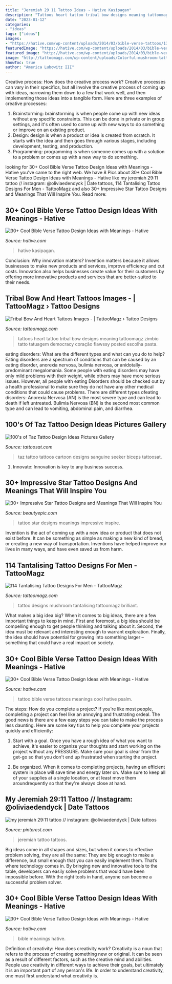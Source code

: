 ```yaml
---
title: "Jeremiah 29 11 Tattoo Ideas ~ Hative Kasipagan"
description: "Tattoos heart tattoo tribal bow designs meaning tattoomagz zimbio tatto tatuagem democracy coração flawssy posted escolha pasta"
date: "2023-01-12"
categories:
- "ideas"
tags: ["ideas"]
images:
- "https://hative.com/wp-content/uploads/2014/03/bible-verse-tattoos/13-psalm-148-3-bible-verse-tattoo.jpg"
featuredImage: "https://hative.com/wp-content/uploads/2014/03/bible-verse-tattoos/13-psalm-148-3-bible-verse-tattoo.jpg"
featured_image: "http://hative.com/wp-content/uploads/2014/03/bible-verse-tattoos/17-matthew-19-26-with-cross.jpg"
image: "http://tattoomagz.com/wp-content/uploads/Colorful-mushroom-tattoo-tattoo-designs-for-men-900x900.jpg"
ShowToc: true
author: "America Lubowitz III"
---
```



Creative process: How does the creative process work?
Creative processes can vary in their specifics, but all involve the creative process of coming up with ideas, narrowing them down to a few that work well, and then implementing those ideas into a tangible form. Here are three examples of creative processes: 
1. Brainstorming: brainstorming is when people come up with new ideas without any specific constraints. This can be done in private or in group settings, and it's often used to come up with new ways to do something or improve on an existing product. 
2. Design: design is when a product or idea is created from scratch. It starts with the idea and then goes through various stages, including development, testing, and production. 
3. Programming: programming is when someone comes up with a solution to a problem or comes up with a new way to do something.

	

		
looking for 30+ Cool Bible Verse Tattoo Design Ideas with Meanings - Hative you've came to the right web. We have 8 Pics about 30+ Cool Bible Verse Tattoo Design Ideas with Meanings - Hative like my jeremiah 29:11 tattoo // instagram: @oliviaedendyck | Date tattoos, 114 Tantalising Tattoo Designs For Men - TattooMagz and also 30+ Impressive Star Tattoo Designs and Meanings That Will Inspire You. Read more:
		
    
## 30+ Cool Bible Verse Tattoo Design Ideas With Meanings - Hative

<img loading=lazy src="http://hative.com/wp-content/uploads/2014/03/bible-verse-tattoos/17-matthew-19-26-with-cross.jpg" onerror="this.onerror=null;this.src='https://tse3.mm.bing.net/th?id=OIP.cJpm_cDYq8UcPWHJwkveVQHaNI&amp;pid=15.1';" alt="30+ Cool Bible Verse Tattoo Design Ideas with Meanings - Hative">

_Source: hative.com_

>hative kasipagan. 

	

Conclusion: Why innovation matters?
Invention matters because it allows businesses to make new products and services, improve efficiency and cut costs. Innovation also helps businesses create value for their customers by offering more innovative products and services that are better-suited to their needs.

    
## Tribal Bow And Heart Tattoos Images - | TattooMagz › Tattoo Designs

<img loading=lazy src="https://tattoomagz.com/wp-content/uploads/pics-of-heart-tattoos-tribal-heart-tattoos-tattoos-zimbio-31353.jpg" onerror="this.onerror=null;this.src='https://tse3.mm.bing.net/th?id=OIP.VBPKExTiEa_tnFSghSAKTAHaLC&amp;pid=15.1';" alt="Tribal Bow And Heart Tattoos Images - | TattooMagz › Tattoo Designs">

_Source: tattoomagz.com_

>tattoos heart tattoo tribal bow designs meaning tattoomagz zimbio tatto tatuagem democracy coração flawssy posted escolha pasta. 

	

eating disorders: What are the different types and what can you do to help?
Eating disorders are a spectrum of conditions that can be caused by an eating disorder, anorexia nervosa, bulimia nervosa, or anidotally-predominant megalomania. Some people with eating disorders may have only mild problems with their weight, while others may have more serious issues. However, all people with eating Disorders should be checked out by a health professional to make sure they do not have any other medical conditions that could cause problems. 
There are different types ofeating disorders: Anorexia Nervosa (AN) is the most severe type and can lead to death if left untreated. Bulimia Nervosa (BN) is the second most common type and can lead to vomiting, abdominal pain, and diarrhea.

    
## 100&#039;s Of Taz Tattoo Design Ideas Pictures Gallery

<img loading=lazy src="https://tattoosat.com/wp-content/uploads/2014/11/Taz-6.jpg" onerror="this.onerror=null;this.src='https://tse4.mm.bing.net/th?id=OIP.vobWHSxfyInAuQvChipzMAHaJ4&amp;pid=15.1';" alt="100&#039;s of Taz Tattoo Design Ideas Pictures Gallery">

_Source: tattoosat.com_

>taz tattoo tattoos cartoon designs sanguine seeker biceps tattoosat. 

	

1. Innovate: Innovation is key to any business success.

    
## 30+ Impressive Star Tattoo Designs And Meanings That Will Inspire You

<img loading=lazy src="http://www.beautyepic.com/wp-content/uploads/2017/03/8-1.jpg" onerror="this.onerror=null;this.src='https://tse3.mm.bing.net/th?id=OIP.TD5uYS1KG2BxSTHJuWNDSQHaKf&amp;pid=15.1';" alt="30+ Impressive Star Tattoo Designs and Meanings That Will Inspire You">

_Source: beautyepic.com_

>tattoo star designs meanings impressive inspire. 

	

Invention is the act of coming up with a new idea or product that does not exist before. It can be something as simple as making a new kind of bread, or creating a new way of transportation. Inventions have helped improve our lives in many ways, and have even saved us from harm.

    
## 114 Tantalising Tattoo Designs For Men - TattooMagz

<img loading=lazy src="http://tattoomagz.com/wp-content/uploads/Colorful-mushroom-tattoo-tattoo-designs-for-men-900x900.jpg" onerror="this.onerror=null;this.src='https://tse3.mm.bing.net/th?id=OIP.jlhJWnPJP__I_IkoNDUUewHaHa&amp;pid=15.1';" alt="114 Tantalising Tattoo Designs For Men - TattooMagz">

_Source: tattoomagz.com_

>tattoo designs mushroom tantalising tattoomagz brilliant. 

	

What makes a big idea big?
When it comes to big ideas, there are a few important things to keep in mind. First and foremost, a big idea should be compelling enough to get people thinking and talking about it. Second, the idea must be relevant and interesting enough to warrant exploration. Finally, the idea should have potential for growing into something larger – something that could have a real impact on society.

    
## 30+ Cool Bible Verse Tattoo Design Ideas With Meanings - Hative

<img loading=lazy src="https://hative.com/wp-content/uploads/2014/03/bible-verse-tattoos/13-psalm-148-3-bible-verse-tattoo.jpg" onerror="this.onerror=null;this.src='https://tse3.mm.bing.net/th?id=OIP.vwL8P0dvo8x_9ifbsDTixQHaJ4&amp;pid=15.1';" alt="30+ Cool Bible Verse Tattoo Design Ideas with Meanings - Hative">

_Source: hative.com_

>tattoo bible verse tattoos meanings cool hative psalm. 

	

The steps: How do you complete a project?
If you're like most people, completing a project can feel like an annoying and frustrating ordeal. The good news is there are a few easy steps you can take to make the process less daunting. Here are some key tips to help you complete your projects quickly and efficiently:
1. Start with a goal. Once you have a rough idea of what you want to achieve, it's easier to organize your thoughts and start working on the project without any PRESSURE. Make sure your goal is clear from the get-go so that you don't end up frustrated when starting the project.

2. Be organized. When it comes to completing projects, having an efficient system in place will save time and energy later on. Make sure to keep all of your supplies at a single location, or at least move them aroundrequently so that they're always close at hand.

    
## My Jeremiah 29:11 Tattoo // Instagram: @oliviaedendyck | Date Tattoos

<img loading=lazy src="https://i.pinimg.com/736x/41/15/0a/41150ac6796d76cd821cfcee01e3537c--jeremiah--accessorize.jpg" onerror="this.onerror=null;this.src='https://tse2.mm.bing.net/th?id=OIP.uLYmI6ejVYGVjTBm9-QBJAHaIR&amp;pid=15.1';" alt="my jeremiah 29:11 tattoo // instagram: @oliviaedendyck | Date tattoos">

_Source: pinterest.com_

>jeremiah tattoo tattoos. 

	

Big ideas come in all shapes and sizes, but when it comes to effective problem solving, they are all the same: They are big enough to make a difference, but small enough that you can easily implement them. That’s where technology comes in. By bringing new and innovative tools to the table, developers can easily solve problems that would have been impossible before. With the right tools in hand, anyone can become a successful problem solver.

    
## 30+ Cool Bible Verse Tattoo Design Ideas With Meanings - Hative

<img loading=lazy src="http://hative.com/wp-content/uploads/2014/03/bible-verse-tattoos/27-bible-verse-and-tree-on-rib.jpg" onerror="this.onerror=null;this.src='https://tse4.mm.bing.net/th?id=OIP.FjWC-C6cARMFcDR_gFcIeQHaNK&amp;pid=15.1';" alt="30+ Cool Bible Verse Tattoo Design Ideas with Meanings - Hative">

_Source: hative.com_

>bible meanings hative. 

	

Definition of creativity: How does creativity work?
Creativity is a noun that refers to the process of creating something new or original. It can be seen as a result of different factors, such as the creative mind and abilities. People use creativity in different ways to achieve their goals, but ultimately it is an important part of any person's life. In order to understand creativity, one must first understand what creativity is.

